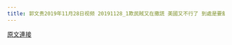 ```yaml
---
title: 郭文贵2019年11月28日视频 20191128_1欺民賊又在撒謊 美國又不行了 到處是要飯的 這幫騙子
---
```


[原文連接](https://gnews.org/ThreadView/53479171)


